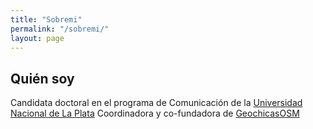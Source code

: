 ```yaml
---
title: "Sobremi"
permalink: "/sobremi/"
layout: page
---
```


## Quién soy

Candidata doctoral en el programa de Comunicación de la [Universidad Nacional de La Plata](https://perio.unlp.edu.ar/posgrado/doctorado/)
Coordinadora y co-fundadora de [GeochicasOSM](https://twitter.com/GeochicasOSM)
